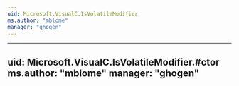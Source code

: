 ```yaml
---
uid: Microsoft.VisualC.IsVolatileModifier
ms.author: "mblome"
manager: "ghogen"
---
```


---
uid: Microsoft.VisualC.IsVolatileModifier.#ctor
ms.author: "mblome"
manager: "ghogen"
---
